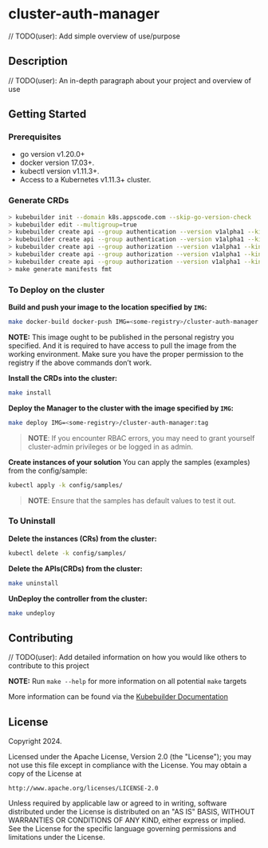 # cluster-auth-manager
// TODO(user): Add simple overview of use/purpose

## Description
// TODO(user): An in-depth paragraph about your project and overview of use

## Getting Started

### Prerequisites
- go version v1.20.0+
- docker version 17.03+.
- kubectl version v1.11.3+.
- Access to a Kubernetes v1.11.3+ cluster.

### Generate CRDs

```sh
> kubebuilder init --domain k8s.appscode.com --skip-go-version-check
> kubebuilder edit --multigroup=true
> kubebuilder create api --group authentication --version v1alpha1 --kind User --namespaced=false
> kubebuilder create api --group authentication --version v1alpha1 --kind Group --namespaced=false
> kubebuilder create api --group authorization --version v1alpha1 --kind ManagedClusterRole --namespaced=false
> kubebuilder create api --group authorization --version v1alpha1 --kind ManagedClusterRoleBinding --namespaced=false
> kubebuilder create api --group authorization --version v1alpha1 --kind ManagedClusterSetRoleBinding --namespaced=false
> make generate manifests fmt
```

### To Deploy on the cluster
**Build and push your image to the location specified by `IMG`:**

```sh
make docker-build docker-push IMG=<some-registry>/cluster-auth-manager:tag
```

**NOTE:** This image ought to be published in the personal registry you specified. 
And it is required to have access to pull the image from the working environment. 
Make sure you have the proper permission to the registry if the above commands don’t work.

**Install the CRDs into the cluster:**

```sh
make install
```

**Deploy the Manager to the cluster with the image specified by `IMG`:**

```sh
make deploy IMG=<some-registry>/cluster-auth-manager:tag
```

> **NOTE**: If you encounter RBAC errors, you may need to grant yourself cluster-admin 
privileges or be logged in as admin.

**Create instances of your solution**
You can apply the samples (examples) from the config/sample:

```sh
kubectl apply -k config/samples/
```

>**NOTE**: Ensure that the samples has default values to test it out.

### To Uninstall
**Delete the instances (CRs) from the cluster:**

```sh
kubectl delete -k config/samples/
```

**Delete the APIs(CRDs) from the cluster:**

```sh
make uninstall
```

**UnDeploy the controller from the cluster:**

```sh
make undeploy
```

## Contributing
// TODO(user): Add detailed information on how you would like others to contribute to this project

**NOTE:** Run `make --help` for more information on all potential `make` targets

More information can be found via the [Kubebuilder Documentation](https://book.kubebuilder.io/introduction.html)

## License

Copyright 2024.

Licensed under the Apache License, Version 2.0 (the "License");
you may not use this file except in compliance with the License.
You may obtain a copy of the License at

    http://www.apache.org/licenses/LICENSE-2.0

Unless required by applicable law or agreed to in writing, software
distributed under the License is distributed on an "AS IS" BASIS,
WITHOUT WARRANTIES OR CONDITIONS OF ANY KIND, either express or implied.
See the License for the specific language governing permissions and
limitations under the License.

